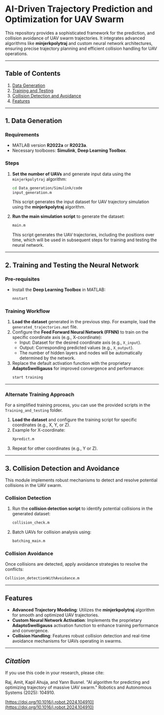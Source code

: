 
# **AI-Driven Trajectory Prediction and Optimization for UAV Swarm**

This repository provides a sophisticated framework for the prediction, and collision avoidance of UAV swarm trajectories. It integrates advanced algorithms like **minjerkpolytraj** and custom neural network architectures, ensuring precise trajectory planning and efficient collision handling for UAV operations.

---

## **Table of Contents**
1. [Data Generation](#1-data-generation)
2. [Training and Testing](#2-training-and-testing-the-neural-network)
3. [Collision Detection and Avoidance](#3-collision-detection-and-avoidance)
4. [Features](#features)

---

## **1. Data Generation**

### **Requirements**
- MATLAB version **R2022a** or **R2023a**.
- Necessary toolboxes: **Simulink**, **Deep Learning Toolbox**.

### **Steps**
1. **Set the number of UAVs** and generate input data using the `minjerkpolytraj` algorithm:
   ```bash
   cd Data_generation/Simulink/code
   input_generation.m
   ```
   This script generates the input dataset for UAV trajectory simulation using the **minjerkpolytraj** algorithm.

2. **Run the main simulation script** to generate the dataset:
   ```bash
   main.m
   ```
   This script generates the UAV trajectories, including the positions over time, which will be used in subsequent steps for training and testing the neural network.

---

## **2. Training and Testing the Neural Network**

### **Pre-requisites**
- Install the **Deep Learning Toolbox** in MATLAB:
   ```bash
   nnstart
   ```

### **Training Workflow**
1. **Load the dataset** generated in the previous step. For example, load the `generated_trajectories.mat` file.
2. Configure the **Feed Forward Neural Network (FFNN)** to train on the specific coordinate axis (e.g., X-coordinate):
   - Input: Dataset for the desired coordinate axis (e.g., `X_input`).
   - Output: Corresponding predicted values (e.g., `X_output`).
   - The number of hidden layers and nodes will be automatically determined by the network.
3. Replace the default activation function with the proprietary **AdaptoSwelligauss** for improved convergence and performance:
   ```bash
   start training
   ```

---

### **Alternate Training Approach**
For a simplified training process, you can use the provided scripts in the `Training_and_testing` folder.

1. **Load the dataset** and configure the training script for specific coordinates (e.g., X, Y, or Z).
2. Example for X-coordinate:
   ```bash
   Xpredict.m
   ```
3. Repeat for other coordinates (e.g., Y or Z).

---

## **3. Collision Detection and Avoidance**

This module implements robust mechanisms to detect and resolve potential collisions in the UAV swarm.

### **Collision Detection**
1. Run the **collision detection script** to identify potential collisions in the generated dataset:
   ```bash
   collision_check.m
   ```
2. Batch UAVs for collision analysis using:
   ```bash
   batching_main.m
   ```

### **Collision Avoidance**
Once collisions are detected, apply avoidance strategies to resolve the conflicts:
```bash
Collision_detectionWithAvoidance.m
```

---

## **Features**
- **Advanced Trajectory Modeling**: Utilizes the **minjerkpolytraj** algorithm for smooth and optimized UAV trajectories.
- **Custom Neural Network Activation**: Implements the proprietary **AdaptoSwelligauss** activation function to enhance training performance and convergence.
- **Collision Handling**: Features robust collision detection and real-time avoidance mechanisms for UAVs operating in swarms.


---
## *Citation*
If you use this code in your research, please cite:

Raj, Amit, Kapil Ahuja, and Yann Busnel. "AI algorithm for predicting and optimizing trajectory of massive UAV swarm." Robotics and Autonomous Systems (2025): 104910.

[https://doi.org/10.1016/j.robot.2024.104910](https://doi.org/10.1016/j.robot.2024.104910)

